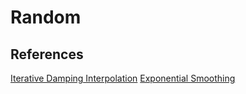 # Random

## References

[Iterative Damping Interpolation](https://blog.pkh.me/p/41-fixing-the-iterative-damping-interpolation-in-video-games.html)
[Exponential Smoothing](https://lisyarus.github.io/blog/posts/exponential-smoothing.html)
